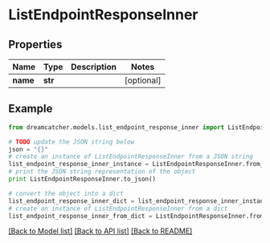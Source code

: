 # ListEndpointResponseInner


## Properties
Name | Type | Description | Notes
------------ | ------------- | ------------- | -------------
**name** | **str** |  | [optional] 

## Example

```python
from dreamcatcher.models.list_endpoint_response_inner import ListEndpointResponseInner

# TODO update the JSON string below
json = "{}"
# create an instance of ListEndpointResponseInner from a JSON string
list_endpoint_response_inner_instance = ListEndpointResponseInner.from_json(json)
# print the JSON string representation of the object
print ListEndpointResponseInner.to_json()

# convert the object into a dict
list_endpoint_response_inner_dict = list_endpoint_response_inner_instance.to_dict()
# create an instance of ListEndpointResponseInner from a dict
list_endpoint_response_inner_from_dict = ListEndpointResponseInner.from_dict(list_endpoint_response_inner_dict)
```
[[Back to Model list]](../README.md#documentation-for-models) [[Back to API list]](../README.md#documentation-for-api-endpoints) [[Back to README]](../README.md)


